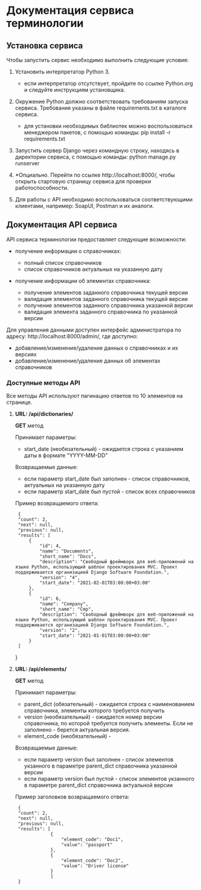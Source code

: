 # Документация сервиса терминологии

## Установка сервиса
Чтобы запустить сервис необходимо выполнить следующие условия:

1. Установить интерпретатор Python 3.
   - если интерпретатор отсутствует, пройдите по ссылке Python.org и 
   следуйте инструкциям установщика.
1. Окружение Python должно соответствовать требованиям запуска сервиса. 
Требования указаны в файле requirements.txt в каталоге сервиса.
   - для установки необходимых библиотек можно воспользоваться менеджером пакетов, с помощью команды: pip install -r requirements.txt

1. Запустить сервер Django через командную строку, 
находясь в директории сервиса, с помощью команды: python manage.py runserver

1. *Опциально. Перейти по ссылке http://localhost:8000/,
 чтобы открыть стартовую страницу сервиса для проверки работоспособности.
 
1. Для работы с API необходимо воспользоваться соответствующими клиентами,
например: SoapUI, Postman и их аналоги.

## Документация API сервиса

API сервиса терминологии предоставляет следующие возможности:

- получение информации о справочниках:

   - полный список справочников
   - список справочников актуальных на указанную дату
   
- получение информации об элементах справочника:

   - получение элементов заданного справочника текущей версии
   - валидация элементов заданного справочника текущей версии
   - получение элементов заданного справочника указанной версии
   - валидация элемента заданного справочника по указанной версии
   
Для управления данными доступен интерфейс администратора по адресу:
http://localhost:8000/admin/, где доступно:

- добавление/изменение/удаление данных о справочниках и их версиях
- добавление/изменение/удаление данных об элементах справочников
   
### Доступные методы API
Все методы API используют пагинацию ответов по 10 элементов на странице.

1) **URL: <host>/api/dictionaries/**

   **GET** метод

    Принимает параметры:
    -  start_date (необязательный) - ожидается строка с указанием даты в формате "YYYY-MM-DD"
    
    Возвращаемые данные:
    
    - если параметр start_date был заполнен - список справочников, актуальных на указанную дату
    - если параметр start_date был пустой - список всех справочников
    
    Пример возвращаемого ответа:
    
        {
        "count": 2,
        "next": null,
        "previous": null,
        "results": [
            {
                "id": 4,
                "name": "Documents",
                "short_name": "Docs",
                "description": "Свободный фреймворк для веб-приложений на языке Python, использующий шаблон проектирования MVC. Проект поддерживается организацией Django Software Foundation.",
                "version": "4",
                "start_date": "2021-02-01T03:00:00+03:00"
            },
            {
                "id": 6,
                "name": "Company",
                "short_name": "Cmp",
                "description": "Свободный фреймворк для веб-приложений на языке Python, использующий шаблон проектирования MVC. Проект поддерживается организацией Django Software Foundation.",
                "version": "2",
                "start_date": "2021-01-01T03:00:00+03:00"
            }
        ]
    }

1) **URL: <host>/api/elements/**

   **GET** метод

    Принимает параметры:
    - parent_dict (обязательный) - ожидается строка с наименованием справочника,
     элементы которого требуется получить
    - version (необязательный) - ожидается номер версии справочника, 
    по которой требуется получить элементы. Если не заполнено - берется актуальная версия.
    - element_code (необязательный) - 
    
    Возвращаемые данные:
    - если параметр version был заполнен - список элементов укзанного в параметре
    parent_dict справочника указанной версии
    - если параметр version был пустой - список элементов укзанного в параметре
    parent_dict справочника актуальной версии
    
    Пример заголовков возвращаемого ответа:
    
        {
        "count": 2,
        "next": null,
        "previous": null,
        "results": [
                    {
                        "element_code": "Doc1",
                        "value": "passport"
                    },
                    {
                        "element_code": "Doc2",
                        "value": "Driver license"
                    }
                    ]
        }
